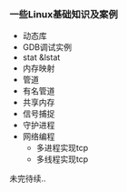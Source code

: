 ### 一些Linux基础知识及案例

- 动态库
- GDB调试实例
- stat &lstat
- 内存映射
- 管道
- 有名管道
- 共享内存
- 信号捕捉
- 守护进程
- 网络编程
  - 多进程实现tcp
  - 多线程实现tcp  

未完待续..
